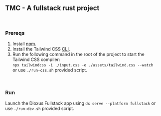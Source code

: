 ## TMC - A fullstack rust project

<br/>

### Prereqs

1. Install [npm](https://docs.npmjs.com/downloading-and-installing-node-js-and-npm).
2. Install the Tailwind CSS [CLI](https://tailwindcss.com/docs/installation).
3. Run the following command in the root of the project to start the Tailwind CSS compiler:<br/>
   `npx tailwindcss -i ./input.css -o ./assets/tailwind.css --watch` <br/>
   or use `./run-css.sh` provided script.

<br/>

### Run

Launch the Dioxus Fullstack app using `dx serve --platform fullstack` or use `./run-dev.sh` provided script.
